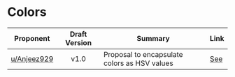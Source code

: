 # Colors

| Proponent                                               | Draft Version | Summary                                                             | Link                                                                                                      |
| ------------------------------------------------------- | :-----------: | ------------------------------------------------------------------- | --------------------------------------------------------------------------------------------------------- |
| [u/Anjeez929](https://www.reddit.com/u/Anjeez929) |     v1.0      | Proposal to encapsulate colors as HSV values | [See](https://www.reddit.com/r/EncapsulatedLanguage/comments/hq7uo1/colour_words/) |
